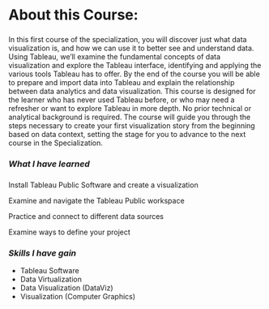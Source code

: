 # About this Course:
###
In this first course of the specialization, you will discover just what data visualization is, and how we can use it to better see and understand data. Using Tableau, we’ll examine the fundamental concepts of data visualization and explore the Tableau interface, identifying and applying the various tools Tableau has to offer. By the end of the course you will be able to prepare and import data into Tableau and explain the relationship between data analytics and data visualization. This course is designed for the learner who has never used Tableau before, or who may need a refresher or want to explore Tableau in more depth.  No prior technical or analytical background is required.  The course will guide you through the steps necessary to create your first visualization story from the beginning based on data context,  setting the stage for you to advance to the next course in the Specialization.
###

### *What I have learned*
###
Install Tableau Public Software and create a visualization

Examine and navigate the Tableau Public workspace

Practice and connect to different data sources

Examine ways to define your project
###
### *Skills I have gain*
* Tableau Software
* Data Virtualization
* Data Visualization (DataViz)
* Visualization (Computer Graphics)
